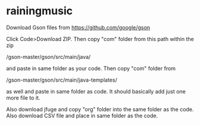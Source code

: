 # rainingmusic

Download Gson files from 
https://github.com/google/gson

Click Code>Download ZIP.
Then copy "com" folder from this path within the zip

/gson-master/gson/src/main/java/

and paste in same folder as your code. Then copy "com" folder from 

/gson-master/gson/src/main/java-templates/

as well and paste in same folder as code. It should basically add just one more file to it.

Also download jfuge and copy "org" folder into the same folder as the code.
Also download CSV file and place in same folder as the code.
